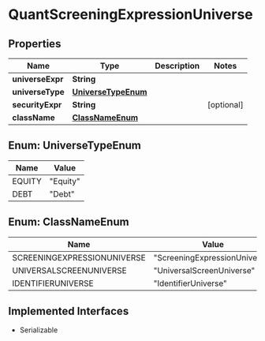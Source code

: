

# QuantScreeningExpressionUniverse


## Properties

Name | Type | Description | Notes
------------ | ------------- | ------------- | -------------
**universeExpr** | **String** |  | 
**universeType** | [**UniverseTypeEnum**](#UniverseTypeEnum) |  | 
**securityExpr** | **String** |  |  [optional]
**className** | [**ClassNameEnum**](#ClassNameEnum) |  | 



## Enum: UniverseTypeEnum

Name | Value
---- | -----
EQUITY | &quot;Equity&quot;
DEBT | &quot;Debt&quot;



## Enum: ClassNameEnum

Name | Value
---- | -----
SCREENINGEXPRESSIONUNIVERSE | &quot;ScreeningExpressionUniverse&quot;
UNIVERSALSCREENUNIVERSE | &quot;UniversalScreenUniverse&quot;
IDENTIFIERUNIVERSE | &quot;IdentifierUniverse&quot;


## Implemented Interfaces

* Serializable


